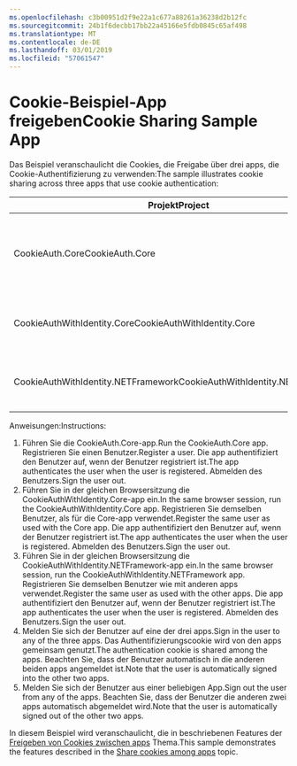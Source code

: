 ```yaml
---
ms.openlocfilehash: c3b00951d2f9e22a1c677a88261a36238d2b12fc
ms.sourcegitcommit: 24b1f6decbb17bb22a45166e5fdb0845c65af498
ms.translationtype: MT
ms.contentlocale: de-DE
ms.lasthandoff: 03/01/2019
ms.locfileid: "57061547"
---
```

# <a name="cookie-sharing-sample-app"></a><span data-ttu-id="fcfda-101">Cookie-Beispiel-App freigeben</span><span class="sxs-lookup"><span data-stu-id="fcfda-101">Cookie Sharing Sample App</span></span>

<span data-ttu-id="fcfda-102">Das Beispiel veranschaulicht die Cookies, die Freigabe über drei apps, die Cookie-Authentifizierung zu verwenden:</span><span class="sxs-lookup"><span data-stu-id="fcfda-102">The sample illustrates cookie sharing across three apps that use cookie authentication:</span></span>

| <span data-ttu-id="fcfda-103">Projekt</span><span class="sxs-lookup"><span data-stu-id="fcfda-103">Project</span></span>                             | <span data-ttu-id="fcfda-104">Beschreibung</span><span class="sxs-lookup"><span data-stu-id="fcfda-104">Description</span></span> |
| ----------------------------------- | ----------- |
| <span data-ttu-id="fcfda-105">CookieAuth.Core</span><span class="sxs-lookup"><span data-stu-id="fcfda-105">CookieAuth.Core</span></span>                     | <span data-ttu-id="fcfda-106">ASP.NET Core-Razor-Seiten-app ohne ASP.NET Core Identity</span><span class="sxs-lookup"><span data-stu-id="fcfda-106">ASP.NET Core Razor Pages app without using ASP.NET Core Identity</span></span> |
| <span data-ttu-id="fcfda-107">CookieAuthWithIdentity.Core</span><span class="sxs-lookup"><span data-stu-id="fcfda-107">CookieAuthWithIdentity.Core</span></span>         | <span data-ttu-id="fcfda-108">ASP.NET Core MVC-app mit ASP.NET Core-Identität</span><span class="sxs-lookup"><span data-stu-id="fcfda-108">ASP.NET Core MVC app with ASP.NET Core Identity</span></span> |
| <span data-ttu-id="fcfda-109">CookieAuthWithIdentity.NETFramework</span><span class="sxs-lookup"><span data-stu-id="fcfda-109">CookieAuthWithIdentity.NETFramework</span></span> | <span data-ttu-id="fcfda-110">ASP.NET Framework-MVC-app mit ASP.NET Identity</span><span class="sxs-lookup"><span data-stu-id="fcfda-110">ASP.NET Framework MVC app with ASP.NET Identity</span></span> |

<span data-ttu-id="fcfda-111">Anweisungen:</span><span class="sxs-lookup"><span data-stu-id="fcfda-111">Instructions:</span></span>

1. <span data-ttu-id="fcfda-112">Führen Sie die CookieAuth.Core-app.</span><span class="sxs-lookup"><span data-stu-id="fcfda-112">Run the CookieAuth.Core app.</span></span> <span data-ttu-id="fcfda-113">Registrieren Sie einen Benutzer.</span><span class="sxs-lookup"><span data-stu-id="fcfda-113">Register a user.</span></span> <span data-ttu-id="fcfda-114">Die app authentifiziert den Benutzer auf, wenn der Benutzer registriert ist.</span><span class="sxs-lookup"><span data-stu-id="fcfda-114">The app authenticates the user when the user is registered.</span></span> <span data-ttu-id="fcfda-115">Abmelden des Benutzers.</span><span class="sxs-lookup"><span data-stu-id="fcfda-115">Sign the user out.</span></span>
1. <span data-ttu-id="fcfda-116">Führen Sie in der gleichen Browsersitzung die CookieAuthWithIdentity.Core-app ein.</span><span class="sxs-lookup"><span data-stu-id="fcfda-116">In the same browser session, run the CookieAuthWithIdentity.Core app.</span></span> <span data-ttu-id="fcfda-117">Registrieren Sie demselben Benutzer, als für die Core-app verwendet.</span><span class="sxs-lookup"><span data-stu-id="fcfda-117">Register the same user as used with the Core app.</span></span> <span data-ttu-id="fcfda-118">Die app authentifiziert den Benutzer auf, wenn der Benutzer registriert ist.</span><span class="sxs-lookup"><span data-stu-id="fcfda-118">The app authenticates the user when the user is registered.</span></span> <span data-ttu-id="fcfda-119">Abmelden des Benutzers.</span><span class="sxs-lookup"><span data-stu-id="fcfda-119">Sign the user out.</span></span>
1. <span data-ttu-id="fcfda-120">Führen Sie in der gleichen Browsersitzung die CookieAuthWithIdentity.NETFramework-app ein.</span><span class="sxs-lookup"><span data-stu-id="fcfda-120">In the same browser session, run the CookieAuthWithIdentity.NETFramework app.</span></span> <span data-ttu-id="fcfda-121">Registrieren Sie demselben Benutzer wie mit anderen apps verwendet.</span><span class="sxs-lookup"><span data-stu-id="fcfda-121">Register the same user as used with the other apps.</span></span> <span data-ttu-id="fcfda-122">Die app authentifiziert den Benutzer auf, wenn der Benutzer registriert ist.</span><span class="sxs-lookup"><span data-stu-id="fcfda-122">The app authenticates the user when the user is registered.</span></span> <span data-ttu-id="fcfda-123">Abmelden des Benutzers.</span><span class="sxs-lookup"><span data-stu-id="fcfda-123">Sign the user out.</span></span>
1. <span data-ttu-id="fcfda-124">Melden Sie sich der Benutzer auf eine der drei apps.</span><span class="sxs-lookup"><span data-stu-id="fcfda-124">Sign in the user to any of the three apps.</span></span> <span data-ttu-id="fcfda-125">Das Authentifizierungscookie wird von den apps gemeinsam genutzt.</span><span class="sxs-lookup"><span data-stu-id="fcfda-125">The authentication cookie is shared among the apps.</span></span> <span data-ttu-id="fcfda-126">Beachten Sie, dass der Benutzer automatisch in die anderen beiden apps angemeldet ist.</span><span class="sxs-lookup"><span data-stu-id="fcfda-126">Note that the user is automatically signed into the other two apps.</span></span>
1. <span data-ttu-id="fcfda-127">Melden Sie sich der Benutzer aus einer beliebigen App.</span><span class="sxs-lookup"><span data-stu-id="fcfda-127">Sign out the user from any of the apps.</span></span> <span data-ttu-id="fcfda-128">Beachten Sie, dass der Benutzer die anderen zwei apps automatisch abgemeldet wird.</span><span class="sxs-lookup"><span data-stu-id="fcfda-128">Note that the user is automatically signed out of the other two apps.</span></span>

<span data-ttu-id="fcfda-129">In diesem Beispiel wird veranschaulicht, die in beschriebenen Features der [Freigeben von Cookies zwischen apps](https://docs.microsoft.com/aspnet/core/security/cookie-sharing) Thema.</span><span class="sxs-lookup"><span data-stu-id="fcfda-129">This sample demonstrates the features described in the [Share cookies among apps](https://docs.microsoft.com/aspnet/core/security/cookie-sharing) topic.</span></span>
